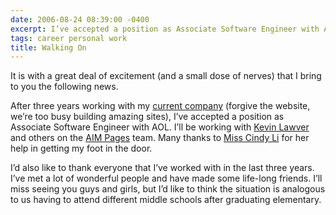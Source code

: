 ```yaml
---
date: 2006-08-24 08:39:00 -0400
excerpt: I’ve accepted a position as Associate Software Engineer with AOL
tags: career personal work
title: Walking On
---
```


It is with a great deal of excitement (and a small dose of nerves) that I bring to you the following news.

After three years working with my [current company](http://www.esitemarketing.com/) (forgive the website, we’re too busy building amazing sites), I’ve accepted a position as Associate Software Engineer with AOL. I’ll be working with [Kevin Lawver](http://lawver.net/) and others on the [AIM Pages](http://www.aimpages.com/) team. Many thanks to [Miss Cindy Li](http://cindyli.com/) for her help in getting my foot in the door.

I’d also like to thank everyone that I’ve worked with in the last three years. I’ve met a lot of wonderful people and have made some life-long friends. I’ll miss seeing you guys and girls, but I’d like to think the situation is analogous to us having to attend different middle schools after graduating elementary.